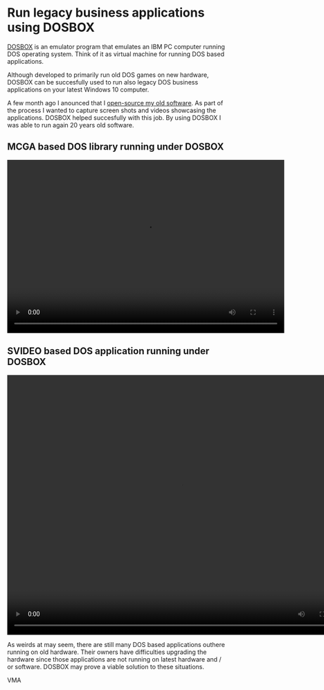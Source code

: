 Run legacy business applications using DOSBOX
=============================================

[DOSBOX](https://www.dosbox.com/) is an emulator program that emulates an IBM PC computer running DOS operating system. Think of it as virtual machine for running DOS based applications.

Although developed to primarily run old DOS games on new hardware, DOSBOX can be succesfully used to run also legacy DOS business applications on your latest Windows 10 computer.

A few month ago I anounced that I [open-source my old software](http://www.codeavenger.com/2017/02/06/I-open-source-my-old-software.html). As part of the process I wanted to capture screen shots and videos showcasing the applications. DOSBOX helped succesfully with this job. By using DOSBOX I was able to run again 20 years old software.


MCGA based DOS library running under DOSBOX
-------------------------------------------

<video width="640" height="400" class="img-responsive" controls autoplay>
<source src="https://github.com/mveteanu/MCGA/blob/master/screencasts/mcga.mp4?raw=true" type="video/mp4">
Your browser does not support the video tag. 
To view the screencast please visit https://github.com/mveteanu/MCGA/
</video>

SVIDEO based DOS application running under DOSBOX
-------------------------------------------------

<video width="800" height="600" class="img-responsive" controls autoplay>
<source src="https://github.com/mveteanu/Physics/blob/master/screencasts/physics.mp4?raw=true" type="video/mp4">
Your browser does not support the video tag.
To view the screencast please visit https://github.com/mveteanu/Physics/
</video>

As weirds at may seem, there are still many DOS based applications outhere running on old hardware. Their owners have difficulties upgrading the hardware since those applications are not running on latest hardware and / or software. DOSBOX may prove a viable solution to these situations.

VMA